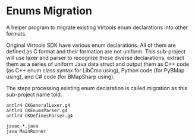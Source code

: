 # Enums Migration

A helper program to migrate existing Virtools enum declarations into other formats.

Original Virtools SDK have various enum declarations. All of them are defined as C format and their formation are not uniform. This sub-project will use laxer and parser to recognize these diverse declarations, extract them as a series of uniform Java data struct and output them as C++ code (as C++ enum class syntax for LibCmo using), Python code (for PyBMap using), and C# code (for BMapSharp using).

The steps processing existing enum declaration is called migration as this sub-project name told.

```
antlr4 CKGeneralLexer.g4
antlr4 CKEnumsParser.g4
antlr4 CKDefinesParser.g4

javac *.java
java MainRunner
```
